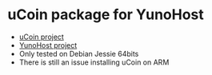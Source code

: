 # uCoin package for YunoHost

* [uCoin project](http://ucoin.io)
* [YunoHost project](https://yunohost.org/#/)
* Only tested on Debian Jessie 64bits
* There is still an issue installing uCoin on ARM
